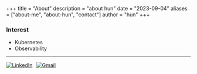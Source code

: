 +++
title = "About"
description = "about hun"
date = "2023-09-04"
aliases = ["about-me", "about-hun", "contact"]
author = "hun"
+++

### Interest
- Kubernetes
- Observability

---

<div style="display: flex; align-items: center; gap: 10px;">
  <a href="https://www.linkedin.com/in/younghun-lee-745b12201/" target="_blank" rel="noopener noreferrer">
    <img src="https://img.shields.io/badge/-LinkedIn-blue?style=flat-square&logo=Linkedin&logoColor=white" alt="LinkedIn" style="pointer-events: none;">
  </a>
  <a href="mailto:lee0h.0417@gmail.com">
    <img src="https://img.shields.io/badge/-Gmail-d14836?style=flat-square&logo=Gmail&logoColor=white" alt="Gmail" style="pointer-events: none;">
  </a>
</div>